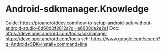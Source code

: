 # Android-sdkmanager.Knowledge
Guide: https://proandroiddev.com/how-to-setup-android-sdk-without-android-studio-6d60d0f2812a?gi=e6608de2e2a1 Doc: https://developer.android.com/tools/sdkmanager https://developer.android.com/tools sch: https://www.google.com/search?q=Android+SDK+install+command+line
